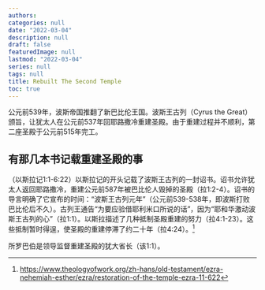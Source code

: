 ```yaml
---
authors:
categories: null
date: "2022-03-04"
description: null
draft: false
featuredImage: null
lastmod: "2022-03-04"
series: null
tags: null
title: Rebuilt The Second Temple
toc: true
---
```


<!--more-->


公元前539年，波斯帝国推翻了新巴比伦王国。波斯王古列（Cyrus the Great）颁旨，让犹太人在公元前537年回耶路撒冷重建圣殿。由于重建过程并不顺利，第二座圣殿于公元前515年完工。

## 有那几本书记载重建圣殿的事

（以斯拉记1:1-6:22）以斯拉记的开头记载了波斯王古列的一封诏书。诏书允许犹太人返回耶路撒冷，重建公元前587年被巴比伦人毁掉的圣殿（拉1:2-4）。诏书的导言明确了它宣布的时间：“波斯王古列元年”（公元前539-538年，即波斯打败巴比伦后不久）。古列王通告“为要应验借耶利米口所说的话”，因为“耶和华激动波斯王古列的心”（拉1:1）。以斯拉描述了几种抵制圣殿重建的努力（拉4:1-23）。这些抵制暂时得逞，使圣殿的重建停滞了约二十年（拉4:24）。[^1]

所罗巴伯是领导监督重建圣殿的犹大省长（该1:1）。

[^1]: https://www.theologyofwork.org/zh-hans/old-testament/ezra-nehemiah-esther/ezra/restoration-of-the-temple-ezra-11-622